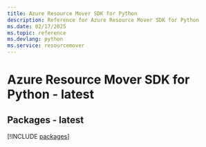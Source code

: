 ```yaml
---
title: Azure Resource Mover SDK for Python
description: Reference for Azure Resource Mover SDK for Python
ms.date: 02/17/2025
ms.topic: reference
ms.devlang: python
ms.service: resourcemover
---
```

# Azure Resource Mover SDK for Python - latest
## Packages - latest
[!INCLUDE [packages](resource-mover-index.md)]